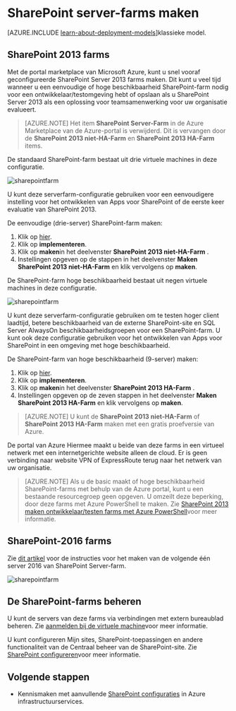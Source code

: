 <properties
    pageTitle="Maken van SharePoint server-farms | Microsoft Azure"
    description="Snel een nieuwe SharePoint 2013 of 2016 van de SharePoint-farm maken in Azure wordt aangegeven."
    services="virtual-machines-windows"
    documentationCenter=""
    authors="JoeDavies-MSFT"
    manager="timlt"
    editor=""
    tags="azure-resource-manager"/>

<tags
    ms.service="virtual-machines-windows"
    ms.workload="infrastructure-services"
    ms.tgt_pltfrm="vm-windows"
    ms.devlang="na"
    ms.topic="article"
    ms.date="09/30/2016"
    ms.author="josephd"/>

# <a name="create-sharepoint-server-farms"></a>SharePoint server-farms maken

[AZURE.INCLUDE [learn-about-deployment-models](../../includes/learn-about-deployment-models-rm-include.md)]klassieke model.

## <a name="sharepoint-2013-farms"></a>SharePoint 2013 farms

Met de portal marketplace van Microsoft Azure, kunt u snel vooraf geconfigureerde SharePoint Server 2013 farms maken. Dit kunt u veel tijd wanneer u een eenvoudige of hoge beschikbaarheid SharePoint-farm nodig voor een ontwikkelaar/testomgeving hebt of opslaan als u SharePoint Server 2013 als een oplossing voor teamsamenwerking voor uw organisatie evalueert.

> [AZURE.NOTE] Het item **SharePoint Server-Farm** in de Azure Marketplace van de Azure-portal is verwijderd. Dit is vervangen door de **SharePoint 2013 niet-HA-Farm** en **SharePoint 2013 HA-Farm** items.

De standaard SharePoint-farm bestaat uit drie virtuele machines in deze configuratie.

![sharepointfarm](./media/virtual-machines-windows-sharepoint-farm/Non-HAFarm.png)

U kunt deze serverfarm-configuratie gebruiken voor een eenvoudigere instelling voor het ontwikkelen van Apps voor SharePoint of de eerste keer evaluatie van SharePoint 2013.

De eenvoudige (drie-server) SharePoint-farm maken:

1. Klik op [hier](https://azure.microsoft.com/marketplace/partners/sharepoint2013/sharepoint2013farmsharepoint2013-nonha/).
2. Klik op **implementeren**.
3. Klik op **maken**in het deelvenster **SharePoint 2013 niet-HA-Farm** .
4. Instellingen opgeven op de stappen in het deelvenster **Maken SharePoint 2013 niet-HA-Farm** en klik vervolgens op **maken**.

De SharePoint-farm hoge beschikbaarheid bestaat uit negen virtuele machines in deze configuratie.

![sharepointfarm](./media/virtual-machines-windows-sharepoint-farm/HAFarm.png)

U kunt deze serverfarm-configuratie gebruiken om te testen hoger client laadtijd, betere beschikbaarheid van de externe SharePoint-site en SQL Server AlwaysOn beschikbaarheidsgroepen voor een SharePoint-farm. U kunt ook deze configuratie gebruiken voor het ontwikkelen van Apps voor SharePoint in een omgeving met hoge beschikbaarheid.

De SharePoint-farm van hoge beschikbaarheid (9-server) maken:

1. Klik op [hier](https://azure.microsoft.com/marketplace/partners/sharepoint2013/sharepoint2013farmsharepoint2013-ha/).
2. Klik op **implementeren**.
3. Klik op **maken**in het deelvenster **SharePoint 2013 HA-Farm** .
4. Instellingen opgeven op de zeven stappen in het deelvenster **Maken SharePoint 2013 HA-Farm** en klik vervolgens op **maken**.

> [AZURE.NOTE] U kunt de **SharePoint 2013 niet-HA-Farm** of **SharePoint 2013 HA-Farm** maken met een gratis proefversie van Azure.

De portal van Azure Hiermee maakt u beide van deze farms in een virtueel netwerk met een internetgerichte website alleen de cloud. Er is geen verbinding naar website VPN of ExpressRoute terug naar het netwerk van uw organisatie.

> [AZURE.NOTE] Als u de basic maakt of hoge beschikbaarheid SharePoint-farms met behulp van de Azure portal, kunt u een bestaande resourcegroep geen opgeven. U omzeilt deze beperking, door deze farms met Azure PowerShell te maken. Zie [SharePoint 2013 maken ontwikkelaar/testen farms met Azure PowerShell](https://technet.microsoft.com/library/mt743093.aspx#powershell)voor meer informatie.

## <a name="sharepoint-2016-farms"></a>SharePoint-2016 farms

Zie [dit artikel](https://technet.microsoft.com/library/mt723354.aspx) voor de instructies voor het maken van de volgende één server 2016 van SharePoint Server-farm.

![sharepointfarm](./media/virtual-machines-windows-sharepoint-farm/SP2016Farm.png)

## <a name="managing-the-sharepoint-farms"></a>De SharePoint-farms beheren

U kunt de servers van deze farms via verbindingen met extern bureaublad beheren. Zie [aanmelden bij de virtuele machine](virtual-machines-windows-hero-tutorial.md#log-on-to-the-virtual-machine)voor meer informatie.

U kunt configureren Mijn sites, SharePoint-toepassingen en andere functionaliteit van de Centraal beheer van de SharePoint-site. Zie [SharePoint configureren](http://technet.microsoft.com/library/ee836142.aspx)voor meer informatie.

## <a name="next-steps"></a>Volgende stappen

- Kennismaken met aanvullende [SharePoint configuraties](https://technet.microsoft.com/library/dn635309.aspx) in Azure infrastructuurservices.
